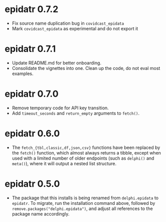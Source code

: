 # epidatr 0.7.2

- Fix source name duplication bug in `covidcast_epidata`
- Mark `covidcast_epidata` as experimental and do not export it

# epidatr 0.7.1

- Update README.md for better onboarding.
- Consolidate the vignettes into one. Clean up the code, do not eval most examples.

# epidatr 0.7.0

- Remove temporary code for API key transition.
- Add `timeout_seconds` and `return_empty` arguments to `fetch()`.

# epidatr 0.6.0

- The `fetch_{tbl,classic,df,json,csv}` functions have been replaced by the
`fetch()` function, which almost always returns a tibble, except when used with
a limited number of older endpoints (such as `delphi()` and `meta()`), where it
will output a nested list structure.

# epidatr 0.5.0

- The package that this installs is being renamed from `delphi.epidata` to
`epidatr`. To migrate, run the installation command above, followed by
`remove.packages("delphi.epidata")`, and adjust all references to the package
name accordingly.
